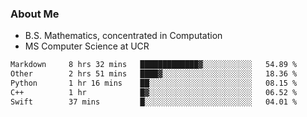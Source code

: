 ### About Me

- B.S. Mathematics, concentrated in Computation
- MS Computer Science at UCR



<!--START_SECTION:waka-->

```txt
Markdown     8 hrs 32 mins   █████████████▓░░░░░░░░░░░   54.89 %
Other        2 hrs 51 mins   ████▓░░░░░░░░░░░░░░░░░░░░   18.36 %
Python       1 hr 16 mins    ██░░░░░░░░░░░░░░░░░░░░░░░   08.15 %
C++          1 hr            █▓░░░░░░░░░░░░░░░░░░░░░░░   06.52 %
Swift        37 mins         █░░░░░░░░░░░░░░░░░░░░░░░░   04.01 %
```

<!--END_SECTION:waka-->
